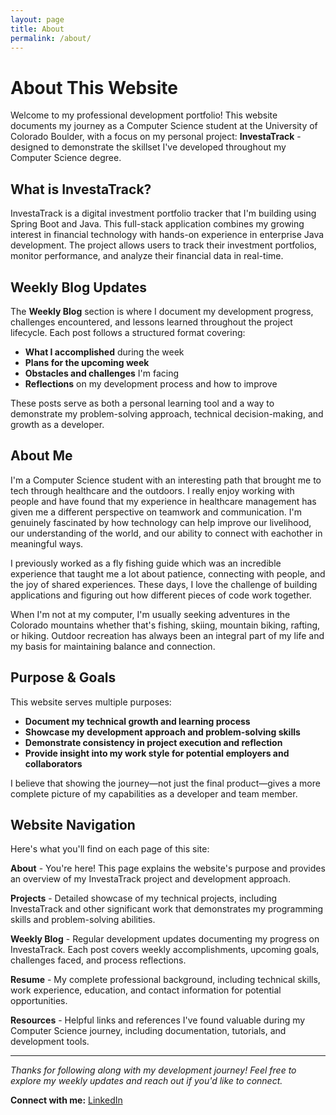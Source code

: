 ```yaml
---
layout: page
title: About
permalink: /about/
---
```


# About This Website

Welcome to my professional development portfolio! This website documents my journey as a Computer Science student at the University of Colorado Boulder, with a focus on my personal project: **InvestaTrack** - designed to demonstrate the skillset I've developed throughout my Computer Science degree.

## What is InvestaTrack?

InvestaTrack is a digital investment portfolio tracker that I'm building using Spring Boot and Java. This full-stack application combines my growing interest in financial technology with hands-on experience in enterprise Java development. The project allows users to track their investment portfolios, monitor performance, and analyze their financial data in real-time.

## Weekly Blog Updates

The **Weekly Blog** section is where I document my development progress, challenges encountered, and lessons learned throughout the project lifecycle. Each post follows a structured format covering:

- **What I accomplished** during the week
- **Plans for the upcoming week**
- **Obstacles and challenges** I'm facing
- **Reflections** on my development process and how to improve

These posts serve as both a personal learning tool and a way to demonstrate my problem-solving approach, technical decision-making, and growth as a developer.

## About Me

I'm a Computer Science student with an interesting path that brought me to tech through healthcare and the outdoors. I really enjoy working with people and have found that my experience in healthcare management has given me a different perspective on teamwork and communication. I'm genuinely fascinated by how technology can help improve our livelihood, our understanding of the world, and our ability to connect with eachother in meaningful ways. 

I previously worked as a fly fishing guide which was an incredible experience that taught me a lot about patience, connecting with people, and the joy of shared experiences. These days, I love the challenge of building applications and figuring out how different pieces of code work together.

When I'm not at my computer, I'm usually seeking adventures in the Colorado mountains whether that's fishing, skiing, mountain biking, rafting, or hiking. Outdoor recreation has always been an integral part of my life and my basis for maintaining balance and connection. 

## Purpose & Goals

This website serves multiple purposes:
- **Document my technical growth and learning process**
- **Showcase my development approach and problem-solving skills** 
- **Demonstrate consistency in project execution and reflection**
- **Provide insight into my work style for potential employers and collaborators**

I believe that showing the journey—not just the final product—gives a more complete picture of my capabilities as a developer and team member.

## Website Navigation

Here's what you'll find on each page of this site:

**About** - You're here! This page explains the website's purpose and provides an overview of my InvestaTrack project and development approach.

**Projects** - Detailed showcase of my technical projects, including InvestaTrack and other significant work that demonstrates my programming skills and problem-solving abilities.

**Weekly Blog** - Regular development updates documenting my progress on InvestaTrack. Each post covers weekly accomplishments, upcoming goals, challenges faced, and process reflections.

**Resume** - My complete professional background, including technical skills, work experience, education, and contact information for potential opportunities.

**Resources** - Helpful links and references I've found valuable during my Computer Science journey, including documentation, tutorials, and development tools.

---

*Thanks for following along with my development journey! Feel free to explore my weekly updates and reach out if you'd like to connect.*

**Connect with me:** [LinkedIn](https://www.linkedin.com/in/matthew-presti-6531aa361/)
